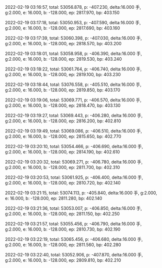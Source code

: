 2022-02-19 03:16:57, total: 53056.878, p: -407.230, delta:16.000 手, g:2.000, e: 16.000, b: -128.000, ep: 2817.970, bp: 403.150

2022-02-19 03:17:18, total: 53050.953, p: -407.590, delta:16.000 手, g:2.000, e: 16.000, b: -128.000, ep: 2817.690, bp: 403.160

2022-02-19 03:17:39, total: 53060.398, p: -407.030, delta:16.000 手, g:2.000, e: 16.000, b: -128.000, ep: 2818.570, bp: 403.200

2022-02-19 03:18:01, total: 53058.958, p: -406.390, delta:16.000 手, g:2.000, e: 16.000, b: -128.000, ep: 2819.530, bp: 403.240

2022-02-19 03:18:22, total: 53061.764, p: -406.740, delta:16.000 手, g:2.000, e: 16.000, b: -128.000, ep: 2819.100, bp: 403.230

2022-02-19 03:18:44, total: 53076.558, p: -405.510, delta:16.000 手, g:2.000, e: 16.000, b: -128.000, ep: 2819.850, bp: 403.170

2022-02-19 03:19:06, total: 53069.771, p: -406.570, delta:16.000 手, g:2.000, e: 16.000, b: -128.000, ep: 2818.470, bp: 403.130

2022-02-19 03:19:27, total: 53069.443, p: -406.280, delta:16.000 手, g:2.000, e: 16.000, b: -128.000, ep: 2816.200, bp: 402.810

2022-02-19 03:19:49, total: 53069.086, p: -406.510, delta:16.000 手, g:2.000, e: 16.000, b: -128.000, ep: 2815.650, bp: 402.770

2022-02-19 03:20:10, total: 53054.466, p: -406.690, delta:16.000 手, g:2.000, e: 16.000, b: -128.000, ep: 2814.190, bp: 402.610

2022-02-19 03:20:32, total: 53069.271, p: -406.780, delta:16.000 手, g:2.000, e: 16.000, b: -128.000, ep: 2811.700, bp: 402.310

2022-02-19 03:20:53, total: 53061.925, p: -406.400, delta:16.000 手, g:2.000, e: 16.000, b: -128.000, ep: 2810.720, bp: 402.140

2022-02-19 03:21:15, total: 53074.113, p: -405.840, delta:16.000 手, g:2.000, e: 16.000, b: -128.000, ep: 2811.280, bp: 402.140

2022-02-19 03:21:36, total: 53053.007, p: -406.850, delta:16.000 手, g:2.000, e: 16.000, b: -128.000, ep: 2811.150, bp: 402.250

2022-02-19 03:21:57, total: 53055.456, p: -406.790, delta:16.000 手, g:2.000, e: 16.000, b: -128.000, ep: 2810.730, bp: 402.190

2022-02-19 03:22:19, total: 53065.456, p: -406.680, delta:16.000 手, g:2.000, e: 16.000, b: -128.000, ep: 2811.560, bp: 402.280

2022-02-19 03:22:40, total: 53052.906, p: -407.870, delta:16.000 手, g:2.000, e: 16.000, b: -128.000, ep: 2809.810, bp: 402.210